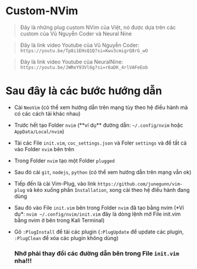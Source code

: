 # Custom-NVim

> Đây là những plug custom NVim của Việt, nó được dựa trên các custom của Vũ Nguyễn Coder và Neural Nine

> Đây là link video Youtube của Vũ Nguyễn Coder: `https://youtu.be/Tp8i1EHsQ1Q?si=Kwv3cmigrQ8rG_wO`

> Đây là link video Youtube của NeuralNine: `https://youtu.be/JWReY93Vl6g?si=r6aDK_4rlVAFeEob`


# Sau đây là các bước hướng dẫn
- Cài `NeoVim` (có thể xem hướng dẫn trên mạng tùy theo hệ điều hành mà có các cách tải khác nhau)
- Trước hết tạo Folder `nvim` (\*\*ví dụ\*\* đường dẫn: `~/.config/nvim` hoặc `AppData/Local/nvim`)
- Tải các File `init.vim`, `coc_settings.json` và Foler `settings` và để tất cả vào Folder `nvim` bên trên
- Trong Folder `nvim` tạo một Folder `plugged`
- Sau đó cài `git`, `nodejs`, `python` (có thể xem hướng dẫn trên mạng vẫn ok)
- Tiếp đến là cài Vim-Plug, vào link `https://github.com/junegunn/vim-plug` và kéo xuống phần `Installation`, xong cài theo hệ điều hành đang dùng
- Sau đó vào File `init.vim` bên trong Folder `nvim` đã tạo bằng nvim (\*Ví dụ\*: `nvim ~/.config/nvim/init.vim` đây là dòng lệnh mở File init.vim bằng nvim ở bên trong Kali Terminal)
- Gõ `:PlugInstall` để tải các plugin (`:PlugUpdate` để update các plugin, `:PlugClean` để xóa các plugin không dùng)

  ### Nhớ phải thay đổi các đường dẫn bên trong File `init.vim` nha!!!
